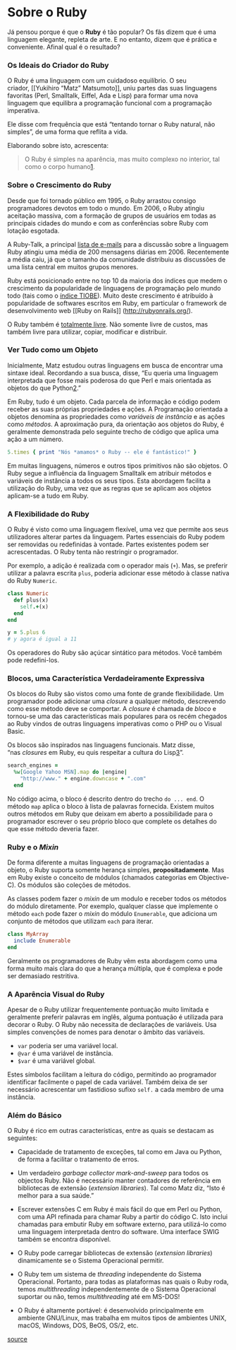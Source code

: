 # Sobre o Ruby

Já pensou porque é que o **Ruby** é tão popular? Os fãs dizem que é uma linguagem elegante, repleta de arte. E no entanto, dizem que é prática e conveniente. Afinal qual é o resultado?

### Os Ideais do Criador do Ruby

O Ruby é uma linguagem com um cuidadoso equilíbrio. O seu criador, [[Yukihiro “Matz” Matsumoto]], uniu partes das suas linguagens favoritas (Perl, Smalltalk, Eiffel, Ada e Lisp) para formar uma nova linguagem que equilibra a programação funcional com a programação imperativa.

Ele disse com frequência que está “tentando tornar o Ruby natural, não simples”, de uma forma que reflita a vida.

Elaborando sobre isto, acrescenta:

> O Ruby é simples na aparência, mas muito complexo no interior, tal como o corpo humano[1](https://www.ruby-lang.org/pt/about/#fn1).

### Sobre o Crescimento do Ruby

Desde que foi tornado público em 1995, o Ruby arrastou consigo programadores devotos em todo o mundo. Em 2006, o Ruby atingiu aceitação massiva, com a formação de grupos de usuários em todas as principais cidades do mundo e com as conferências sobre Ruby com lotação esgotada.

A Ruby-Talk, a principal [lista de e-mails](https://www.ruby-lang.org/pt/community/mailing-lists/) para a discussão sobre a linguagem Ruby atingiu uma média de 200 mensagens diárias em 2006. Recentemente a média caiu, já que o tamanho da comunidade distribuiu as discussões de uma lista central em muitos grupos menores.

Ruby está posicionado entre no top 10 da maioria dos índices que medem o crescimento da popularidade de linguagens de programação pelo mundo todo (tais como o [índice TIOBE](http://www.tiobe.com/index.php/content/paperinfo/tpci/index.html)). Muito deste crescimento é atribuído à popularidade de softwares escritos em Ruby, em particular o framework de desenvolvimento web [[Ruby on Rails]]
(http://rubyonrails.org/).

O Ruby também é [totalmente livre](https://www.ruby-lang.org/en/about/license.txt). Não somente livre de custos, mas também livre para utilizar, copiar, modificar e distribuir.

### Ver Tudo como um Objeto

Inicialmente, Matz estudou outras linguagens em busca de encontrar uma sintaxe ideal. Recordando a sua busca, disse, “Eu queria uma linguagem interpretada que fosse mais poderosa do que Perl e mais orientada as objetos do que Python[2](https://www.ruby-lang.org/pt/about/#fn2).”

Em Ruby, tudo é um objeto. Cada parcela de informação e código podem receber as suas próprias propriedades e ações. A Programação orientada a objetos denomina as propriedades como _variáveis de instância_ e as ações como _métodos_. A aproximação pura, da orientação aos objetos do Ruby, é geralmente demonstrada pelo seguinte trecho de código que aplica uma ação a um número.

```ruby
5.times { print "Nós *amamos* o Ruby -- ele é fantástico!" }
```

Em muitas linguagens, números e outros tipos primitivos não são objetos. O Ruby segue a influência da linguagem Smalltalk em atribuir métodos e variáveis de instância a todos os seus tipos. Esta abordagem facilita a utilização do Ruby, uma vez que as regras que se aplicam aos objetos aplicam-se a tudo em Ruby.

### A Flexibilidade do Ruby

O Ruby é visto como uma linguagem flexível, uma vez que permite aos seus utilizadores alterar partes da linguagem. Partes essenciais do Ruby podem ser removidas ou redefinidas à vontade. Partes existentes podem ser acrescentadas. O Ruby tenta não restringir o programador.

Por exemplo, a adição é realizada com o operador mais (`+`). Mas, se preferir utilizar a palavra escrita `plus`, poderia adicionar esse método à classe nativa do Ruby `Numeric`.

```ruby
class Numeric
  def plus(x)
    self.+(x)
  end
end

y = 5.plus 6
# y agora é igual a 11
```

Os operadores do Ruby são açúcar sintático para métodos. Você também pode redefini-los.

### Blocos, uma Característica Verdadeiramente Expressiva

Os blocos do Ruby são vistos como uma fonte de grande flexibilidade. Um programador pode adicionar uma _closure_ a qualquer método, descrevendo como esse método deve se comportar. A _closure_ é chamada de _bloco_ e tornou-se uma das características mais populares para os recém chegados ao Ruby vindos de outras linguagens imperativas como o PHP ou o Visual Basic.

Os blocos são inspirados nas linguagens funcionais. Matz disse, “nas _closures_ em Ruby, eu quis respeitar a cultura do Lisp[3](https://www.ruby-lang.org/pt/about/#fn3)”.

```ruby
search_engines =
  %w[Google Yahoo MSN].map do |engine|
    "http://www." + engine.downcase + ".com"
  end
```

No código acima, o bloco é descrito dentro do trecho `do ... end`. O método `map` aplica o bloco à lista de palavras fornecida. Existem muitos outros métodos em Ruby que deixam em aberto a possibilidade para o programador escrever o seu próprio bloco que complete os detalhes do que esse método deveria fazer.

### Ruby e o _Mixin_

De forma diferente a muitas linguagens de programação orientadas a objeto, o Ruby suporta somente herança simples, **propositadamente**. Mas em Ruby existe o conceito de módulos (chamados categorias em Objective-C). Os módulos são coleções de métodos.

As classes podem fazer o _mixin_ de um modulo e receber todos os métodos do módulo diretamente. Por exemplo, qualquer classe que implemente o método `each` pode fazer o _mixin_ do módulo `Enumerable`, que adiciona um conjunto de métodos que utilizam `each` para iterar.

```ruby
class MyArray
  include Enumerable
end
```

Geralmente os programadores de Ruby vêm esta abordagem como uma forma muito mais clara do que a herança múltipla, que é complexa e pode ser demasiado restritiva.

### A Aparência Visual do Ruby

Apesar de o Ruby utilizar frequentemente pontuação muito limitada e geralmente preferir palavras em inglês, alguma pontuação é utilizada para decorar o Ruby. O Ruby não necessita de declarações de variáveis. Usa simples convenções de nomes para denotar o âmbito das variáveis.

-   `var` poderia ser uma variável local.
-   `@var` é uma variável de instância.
-   `$var` é uma variável global.

Estes símbolos facilitam a leitura do código, permitindo ao programador identificar facilmente o papel de cada variável. Também deixa de ser necessário acrescentar um fastidioso sufixo `self.` a cada membro de uma instância.

### Além do Básico

O Ruby é rico em outras características, entre as quais se destacam as seguintes:

-   Capacidade de tratamento de exceções, tal como em Java ou Python, de forma a facilitar o tratamento de erros.
    
-   Um verdadeiro _garbage collector_ _mark-and-sweep_ para todos os objectos Ruby. Não é necessário manter contadores de referência em bibliotecas de extensão (_extension libraries_). Tal como Matz diz, “Isto é melhor para a sua saúde.”
    
-   Escrever extensões C em Ruby é mais fácil do que em Perl ou Python, com uma API refinada para chamar Ruby a partir do código C. Isto inclui chamadas para embutir Ruby em software externo, para utilizá-lo como uma linguagem interpretada dentro do software. Uma interface SWIG também se encontra disponível.
    
-   O Ruby pode carregar bibliotecas de extensão (_extension libraries_) dinamicamente se o Sistema Operacional permitir.
    
-   O Ruby tem um sistema de _threading_ independente do Sistema Operacional. Portanto, para todas as plataformas nas quais o Ruby roda, temos _multithreading_ independentemente de o Sistema Operacional suportar ou não, temos _multithreading_ até em MS-DOS!
    
-   O Ruby é altamente portável: é desenvolvido principalmente em ambiente GNU/Linux, mas trabalha em muitos tipos de ambientes UNIX, macOS, Windows, DOS, BeOS, OS/2, etc.

[source](https://www.ruby-lang.org/pt/about/)